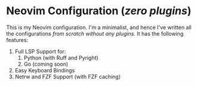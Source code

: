 # Neovim Configuration (_zero plugins_)

This is my Neovim configuration. I'm a minimalist, and hence I've written all the configurations _from scratch without any plugins._ It has the following features:

1. Full LSP Support for:
   1. Python (with Ruff and Pyright)
   2. Go (coming soon)
2. Easy Keyboard Bindings
3. Netrw and FZF Support (with FZF caching)
